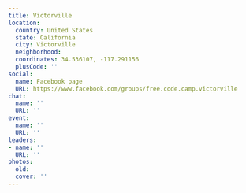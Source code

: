 ```yaml
---
title: Victorville
location:
  country: United States
  state: California
  city: Victorville
  neighborhood: 
  coordinates: 34.536107, -117.291156
  plusCode: ''
social:
  name: Facebook page
  URL: https://www.facebook.com/groups/free.code.camp.victorville
chat:
  name: ''
  URL: ''
event:
  name: ''
  URL: ''
leaders:
- name: ''
  URL: ''
photos:
  old: 
  cover: ''
---
```

